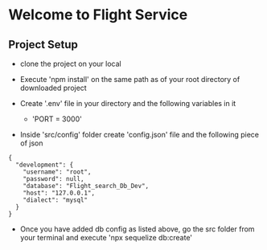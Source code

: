# Welcome to Flight Service

## Project Setup
- clone the project on your local
- Execute 'npm install' on the same path as of your root directory of downloaded project
- Create '.env' file in your directory and the following variables in it
    - 'PORT = 3000'

- Inside 'src/config' folder create 'config.json' file and the following piece of json

```
{
  "development": {
    "username": "root",
    "password": null,
    "database": "Flight_search_Db_Dev",
    "host": "127.0.0.1",
    "dialect": "mysql"
  }
}
```
- Once you have added db config as listed above, go the src folder from your terminal and execute 'npx sequelize db:create'